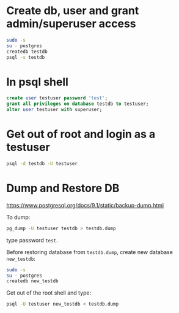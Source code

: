 # Create db, user and grant admin/superuser access
``` bash
sudo -s
su - postgres
createdb testdb
psql -s testdb
```

# In psql shell
``` sql
create user testuser password 'test';
grant all privileges on database testdb to testuser;
alter user testuser with superuser;
```

# Get out of root and login as a testuser
``` bash
psql -d testdb -U testuser
```

# Dump and Restore DB

https://www.postgresql.org/docs/9.1/static/backup-dump.html

To dump:

``` bash
pg_dump -U testuser testdb > testdb.dump
```

type password `test`.

Before restoring database from `testdb.dump`, create new database `new_testdb`:

``` bash
sudo -s
su - postgres
createdb new_testdb
```

Get out of the root shell and type:

``` bash
psql -U testuser new_testdb < testdb.dump
```
